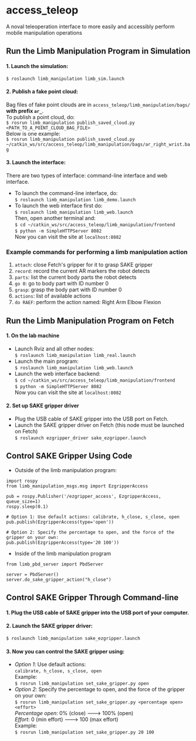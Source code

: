 # access_teleop
A noval teleoperation interface to more easily and accessibly perform mobile manipulation operations

## Run the Limb Manipulation Program in Simulation  
#### 1. Launch the simulation:  
`$ roslaunch limb_manipulation limb_sim.launch`
#### 2. Publish a fake point cloud: 
Bag files of fake point clouds are in `access_teleop/limb_manipulation/bags/` **with prefix `ar_`**.  
To publish a point cloud, do:  
`$ rosrun limb_manipulation publish_saved_cloud.py <PATH_TO_A_POINT_CLOUD_BAG_FILE>`  
Below is one example:  
`$ rosrun limb_manipulation publish_saved_cloud.py ~/catkin_ws/src/access_teleop/limb_manipulation/bags/ar_right_wrist.bag`
#### 3. Launch the interface:  
There are two types of interface: command-line interface and web interface.  
- To launch the command-line interface, do:  
`$ roslaunch limb_manipulation limb_demo.launch`
- To launch the web interface first do:  
`$ roslaunch limb_manipulation limb_web.launch`  
Then, open another terminal and:  
`$ cd ~/catkin_ws/src/access_teleop/limb_manipulation/frontend`  
`$ python -m SimpleHTTPServer 8082`  
Now you can visit the site at `localhost:8082`

### Example commands for performing a limb manipulation action
1. `attach`: close Fetch's gripper for it to grasp SAKE gripper
2. `record`: record the current AR markers the robot detects
3. `parts`: list the current body parts the robot detects
4. `go 0`: go to body part with ID number 0
5. `grasp`: grasp the body part with ID number 0
6. `actions`: list of available actions
7. `do RAEF`: perform the action named: Right Arm Elbow Flexion

## Run the Limb Manipulation Program on Fetch  
#### 1. On the lab machine
- Launch Rviz and all other nodes:  
`$ roslaunch limb_manipulation limb_real.launch`  
- Launch the main program:  
`$ roslaunch limb_manipulation limb_web.launch`  
- Launch the web interface backend:  
`$ cd ~/catkin_ws/src/access_teleop/limb_manipulation/frontend`  
`$ python -m SimpleHTTPServer 8082`  
Now you can visit the site at `localhost:8082`
#### 2. Set up SAKE gripper driver
- Plug the USB cable of SAKE gripper into the USB port on Fetch.  
- Launch the SAKE gripper driver on Fetch (this node must be launched on Fetch)  
`$ roslaunch ezgripper_driver sake_ezgripper.launch`

## Control SAKE Gripper Using Code
- Outside of the limb manipulation program:
```
import rospy
from limb_manipulation_msgs.msg import EzgripperAccess

pub = rospy.Publisher('/ezgripper_access', EzgripperAccess, queue_size=1)
rospy.sleep(0.1)

# Option 1: Use default actions: calibrate, h_close, s_close, open
pub.publish(EzgripperAccess(type='open'))

# Option 2: Specify the percentage to open, and the force of the gripper on your own:  
pub.publish(EzgripperAccess(type='20 100'))
```
- Inside of the limb manipulation program
```
from limb_pbd_server import PbdServer

server = PbdServer()
server.do_sake_gripper_action("h_close")
```

## Control SAKE Gripper Through Command-line
#### 1. Plug the USB cable of SAKE gripper into the USB port of your computer.  
#### 2. Launch the SAKE gripper driver:   
`$ roslaunch limb_manipulation sake_ezgripper.launch`
#### 3. Now you can control the SAKE gripper using:  
- *Option 1*: Use default actions:  
`calibrate, h_close, s_close, open`  
Example:  
`$ rosrun limb_manipulation set_sake_gripper.py open`
- *Option 2*: Specify the percentage to open, and the force of the gripper on your own:  
`$ rosrun limb_manipulation set_sake_gripper.py <percentage open> <effort>`  
*Percentage open*: 0% (close) ---> 100% (open)  
*Effort*: 0 (min effort) ---> 100 (max effort)  
Example:  
`$ rosrun limb_manipulation set_sake_gripper.py 20 100`

